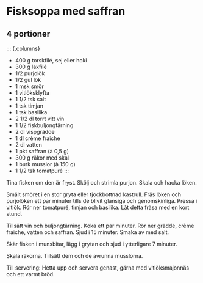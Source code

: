 # Fisksoppa med saffran

## 4 portioner

::: {.columns}
-   400 g torskfilé, sej eller hoki
-   300 g laxfilé
-   1/2 purjolök
-   1/2 gul lök
-   1 msk smör
-   1 vitlöksklyfta
-   1 1/2 tsk salt
-   1 tsk timjan
-   1 tsk basilika
-   2 1/2 dl torrt vitt vin
-   1 1/2 fiskbuljongtärning
-   2 dl vispgrädde
-   1 dl crème fraiche
-   2 dl vatten
-   1 pkt saffran (à 0,5 g)
-   300 g räkor med skal
-   1 burk musslor (à 150 g)
-   1 1/2 tsk tomatpuré
:::

Tina fisken om den är fryst. Skölj och strimla purjon. Skala och hacka
löken.

Smält smöret i en stor gryta eller tjockbottnad kastrull. Fräs löken och
purjolöken ett par minuter tills de blivit glansiga och genomskinliga.
Pressa i vitlök. Rör ner tomatpuré, timjan och basilika. Låt detta fräsa
med en kort stund.

Tillsätt vin och buljongtärning. Koka ett par minuter. Rör ner grädde,
crème fraiche, vatten och saffran. Sjud i 15 minuter. Smaka av med salt.

Skär fisken i munsbitar, lägg i grytan och sjud i ytterligare 7 minuter.

Skala räkorna. Tillsätt dem och de avrunna musslorna.

Till servering: Hetta upp och servera genast, gärna med vitlöksmajonnäs
och ett varmt bröd.
